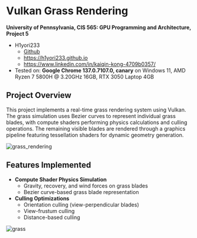 Vulkan Grass Rendering
==================================

**University of Pennsylvania, CIS 565: GPU Programming and Architecture, Project 5**

* H1yori233
  * [Github](https://github.com/H1yori233)
  * https://h1yori233.github.io
  * https://www.linkedin.com/in/kaiqin-kong-4709b0357/
* Tested on: **Google Chrome 137.0.7107.0, canary** on Windows 11, AMD Ryzen 7 5800H @ 3.20GHz 16GB, RTX 3050 Laptop 4GB

## Project Overview

This project implements a real-time grass rendering system using Vulkan. The grass simulation uses Bezier curves to represent individual grass blades, with compute shaders performing physics calculations and culling operations. The remaining visible blades are rendered through a graphics pipeline featuring tessellation shaders for dynamic geometry generation.

![grass_rendering](/img/grass_rendering.gif)

## Features Implemented

* **Compute Shader Physics Simulation**
  * Gravity, recovery, and wind forces on grass blades
  * Bezier curve-based grass blade representation
* **Culling Optimizations**
  * Orientation culling (view-perpendicular blades)
  * View-frustum culling
  * Distance-based culling

![grass](/img/my_grass.gif)
